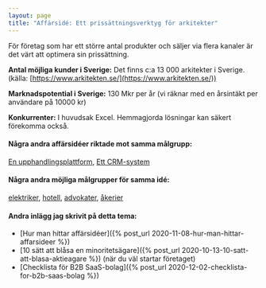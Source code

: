 ```yaml
---
layout: page
title: "Affärsidé: Ett prissättningsverktyg för arkitekter"
---
```

För företag som har ett större antal produkter och säljer via flera kanaler är det värt att optimera sin prissättning.

**Antal möjliga kunder i Sverige:** Det finns c:a 13 000 arkitekter i Sverige.(källa: [https://www.arkitekten.se/](https://www.arkitekten.se/))

**Marknadspotential i Sverige:** 130 Mkr per år (vi räknar med en årsintäkt per användare på 10000 kr)

**Konkurrenter:** I huvudsak Excel. Hemmagjorda lösningar kan säkert förekomma också.

#### Några andra affärsidéer riktade mot samma målgrupp:
[En upphandlingsplattform](/affarsideer/en-upphandlingsplattform-for-arkitekter/), [Ett CRM-system](/affarsideer/ett-crm-system-for-arkitekter/)


#### Några andra möjliga målgrupper för samma idé:
[elektriker](/affarsideer/ett-prissattningsverktyg-for-elektriker/), [hotell](/affarsideer/ett-prissattningsverktyg-for-hotell/), [advokater](/affarsideer/ett-prissattningsverktyg-for-advokater/), [åkerier](/affarsideer/ett-prissattningsverktyg-for-akerier/)

#### Andra inlägg jag skrivit på detta tema:
- [Hur man hittar affärsidéer]({% post_url 2020-11-08-hur-man-hittar-affarsideer %})
- [10 sätt att blåsa en minoritetsägare]({% post_url 2020-10-13-10-satt-att-blasa-aktieagare %}) (när du väl startar företaget)
- [Checklista för B2B SaaS-bolag]({% post_url 2020-12-02-checklista-for-b2b-saas-bolag %})

